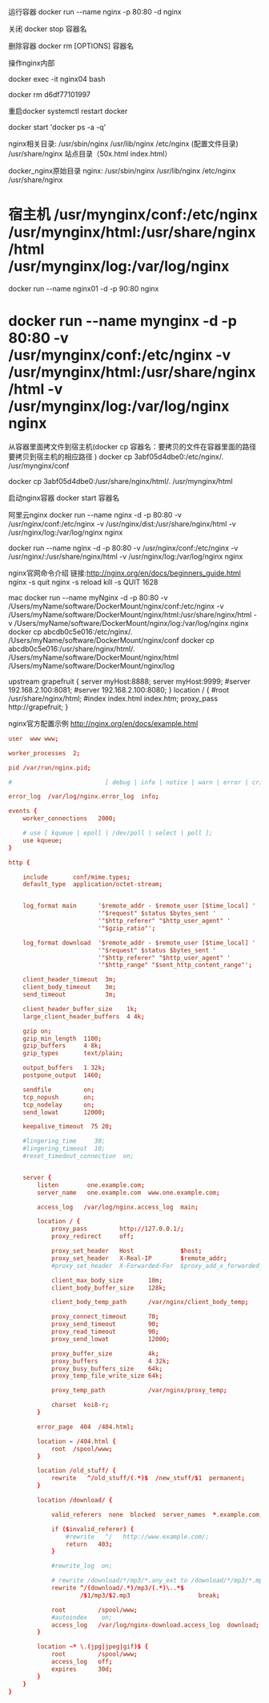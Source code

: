 
运行容器
docker run --name nginx -p 80:80 -d nginx

关闭
docker stop 容器名

删除容器
docker rm [OPTIONS] 容器名

操作nginx内部

docker exec -it nginx04 bash

docker rm d6df77101997

重启docker
systemctl restart  docker

docker start 'docker ps -a -q'

nginx相关目录:
/usr/sbin/nginx
/usr/lib/nginx
/etc/nginx (配置文件目录)
/usr/share/nginx  站点目录（50x.html  index.html）

docker_nginx原始目录
nginx:
/usr/sbin/nginx
/usr/lib/nginx
/etc/nginx
/usr/share/nginx


宿主机
/usr/mynginx/conf:/etc/nginx
/usr/mynginx/html:/usr/share/nginx/html
/usr/mynginx/log:/var/log/nginx
=======================================================================
docker run --name nginx01 -d -p 90:80 nginx

docker run --name mynginx -d -p 80:80 -v /usr/mynginx/conf:/etc/nginx -v /usr/mynginx/html:/usr/share/nginx/html -v /usr/mynginx/log:/var/log/nginx nginx
=======================================================================

从容器里面拷文件到宿主机(docker cp 容器名：要拷贝的文件在容器里面的路径       要拷贝到宿主机的相应路径 )
docker cp 3abf05d4dbe0:/etc/nginx/.   /usr/mynginx/conf

docker cp 3abf05d4dbe0:/usr/share/nginx/html/.   /usr/mynginx/html

启动nginx容器
docker start 容器名

阿里云nginx
docker run --name nginx -d -p 80:80 -v /usr/nginx/conf:/etc/nginx -v /usr/nginx/dist:/usr/share/nginx/html -v /usr/nginx/log:/var/log/nginx nginx

docker run --name nginx -d -p 80:80 -v /usr/nginx/conf:/etc/nginx -v /usr/nginx/:/usr/share/nginx/html -v /usr/nginx/log:/var/log/nginx nginx

nginx官网命令介绍
链接:http://nginx.org/en/docs/beginners_guide.html
nginx -s quit
nginx -s reload
kill -s QUIT 1628

mac
docker run --name myNginx -d -p 80:80 -v /Users/myName/software/DockerMount/nginx/conf:/etc/nginx -v /Users/myName/software/DockerMount/nginx/html:/usr/share/nginx/html -v /Users/myName/software/DockerMount/nginx/log:/var/log/nginx nginx
docker cp abcdb0c5e016:/etc/nginx/. /Users/myName/software/DockerMount/nginx/conf
docker cp abcdb0c5e016:/usr/share/nginx/html/. /Users/myName/software/DockerMount/nginx/html
/Users/myName/software/DockerMount/nginx/log

upstream grapefruit {
                server myHost:8888;
                server myHost:9999;
                #server 192.168.2.100:8081;
                #server 192.168.2.100:8080;
}
location / {
        #root   /usr/share/nginx/html;
        #index  index.html index.htm;
        proxy_pass http://grapefruit;
}

nginx官方配置示例
    http://nginx.org/en/docs/example.html

```conf
user  www www;

worker_processes  2;

pid /var/run/nginx.pid;

#                          [ debug | info | notice | warn | error | crit ]

error_log  /var/log/nginx.error_log  info;

events {
    worker_connections   2000;

    # use [ kqueue | epoll | /dev/poll | select | poll ];
    use kqueue;
}

http {

    include       conf/mime.types;
    default_type  application/octet-stream;


    log_format main      '$remote_addr - $remote_user [$time_local] '
                         '"$request" $status $bytes_sent '
                         '"$http_referer" "$http_user_agent" '
                         '"$gzip_ratio"';

    log_format download  '$remote_addr - $remote_user [$time_local] '
                         '"$request" $status $bytes_sent '
                         '"$http_referer" "$http_user_agent" '
                         '"$http_range" "$sent_http_content_range"';

    client_header_timeout  3m;
    client_body_timeout    3m;
    send_timeout           3m;

    client_header_buffer_size    1k;
    large_client_header_buffers  4 4k;

    gzip on;
    gzip_min_length  1100;
    gzip_buffers     4 8k;
    gzip_types       text/plain;

    output_buffers   1 32k;
    postpone_output  1460;

    sendfile         on;
    tcp_nopush       on;
    tcp_nodelay      on;
    send_lowat       12000;

    keepalive_timeout  75 20;

    #lingering_time     30;
    #lingering_timeout  10;
    #reset_timedout_connection  on;


    server {
        listen        one.example.com;
        server_name   one.example.com  www.one.example.com;

        access_log   /var/log/nginx.access_log  main;

        location / {
            proxy_pass         http://127.0.0.1/;
            proxy_redirect     off;

            proxy_set_header   Host             $host;
            proxy_set_header   X-Real-IP        $remote_addr;
            #proxy_set_header  X-Forwarded-For  $proxy_add_x_forwarded_for;

            client_max_body_size       10m;
            client_body_buffer_size    128k;

            client_body_temp_path      /var/nginx/client_body_temp;

            proxy_connect_timeout      70;
            proxy_send_timeout         90;
            proxy_read_timeout         90;
            proxy_send_lowat           12000;

            proxy_buffer_size          4k;
            proxy_buffers              4 32k;
            proxy_busy_buffers_size    64k;
            proxy_temp_file_write_size 64k;

            proxy_temp_path            /var/nginx/proxy_temp;

            charset  koi8-r;
        }

        error_page  404  /404.html;

        location = /404.html {
            root  /spool/www;
        }

        location /old_stuff/ {
            rewrite   ^/old_stuff/(.*)$  /new_stuff/$1  permanent;
        }

        location /download/ {

            valid_referers  none  blocked  server_names  *.example.com;

            if ($invalid_referer) {
                #rewrite   ^/   http://www.example.com/;
                return   403;
            }

            #rewrite_log  on;

            # rewrite /download/*/mp3/*.any_ext to /download/*/mp3/*.mp3
            rewrite ^/(download/.*)/mp3/(.*)\..*$
                    /$1/mp3/$2.mp3                   break;

            root         /spool/www;
            #autoindex    on;
            access_log   /var/log/nginx-download.access_log  download;
        }

        location ~* \.(jpg|jpeg|gif)$ {
            root         /spool/www;
            access_log   off;
            expires      30d;
        }
    }
}
```    